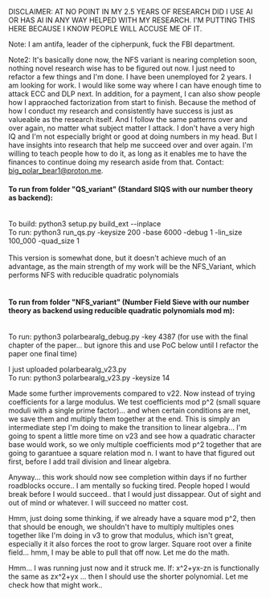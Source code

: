 DISCLAIMER: AT NO POINT IN MY 2.5 YEARS OF RESEARCH DID I USE AI OR HAS AI IN ANY WAY HELPED WITH MY RESEARCH. I'M PUTTING THIS HERE BECAUSE I KNOW PEOPLE WILL ACCUSE ME OF IT. 

Note: I am antifa, leader of the cipherpunk, fuck the FBI department. 

Note2: It's basically done now, the NFS variant is nearing completion soon, nothing novel research wise has to be figured out now. I just need to refactor a few things and I'm done.
I have been unemployed for 2 years. I am looking for work. I would like some way where I can have enough time to attack ECC and DLP next. In addition, for a payment, I can also show people how I appraoched factorization from start to finish. Because the method of how I conduct my research and consistently have success is just as valueable as the research itself. And I follow the same patterns over and over again, no matter what subject matter I attack. I don't have a very high IQ and I'm not especially bright or good at doing numbers in my head. But I have insights into research that help me succeed over and over again. I'm willing to teach people how to do it, as long as it enables me to have the finances to continue doing my research aside from that. Contact: big_polar_bear1@proton.me.

#### To run from folder "QS_variant" (Standard SIQS with our number theory as backend):</br></br>
To build: python3 setup.py build_ext --inplace</br>
To run: python3 run_qs.py -keysize 200 -base 6000 -debug 1 -lin_size 100_000 -quad_size 1</br></br>
This version is somewhat done, but it doesn't achieve much of an advantage, as the main strength of my work will be the NFS_Variant, which performs NFS with reducible quadratic polynomials<br><br>
#### To run from folder "NFS_variant" (Number Field Sieve with our number theory as backend using reducible quadratic polynomials mod m):</br></br>
To run: python3 polarbearalg_debug.py -key 4387 (for use with the final chapter of the paper... but ignore this and use PoC below until I refactor the paper one final time)

I just uploaded polarbearalg_v23.py</br>
To run: python3 polarbearalg_v23.py -keysize 14</br>

Made some further improvements compared to v22. Now instead of trying coefficients for a large modulus. We test coefficients mod p^2 (small square moduli with a single prime factor)... and when certain conditions are met, we save them and multiply them together at the end. This is simply an intermediate step I'm doing to make the transition to linear algebra... I'm going to spent a little more time on v23 and see how a quadratic character base would work, so we only multiple coefficients mod p^2 together that are going to garantuee a square relation mod n. I want to have that figured out first, before I add trail division and linear algebra.

Anyway... this work should now see completion within days if no further roadblocks occure.. I am mentally so fucking tired. People hoped I would break before I would succeed.. that I would just dissappear. Out of sight and out of mind or whatever. I will succeed no matter cost. 

Hmm, just doing some thinking, if we already have a square mod p^2, then that should be enough, we shouldn't have to multiply multiples ones together like I'm doing in v3 to grow that modulus, which isn't great, especially it it also forces the root to grow larger. Square root over a finite field... hmm, I may be able to pull that off now. Let me do the math.

Hmm... I was running just now and it struck me.
If: x^2+yx-zn is functionally the same as zx^2+yx ... then I should use the shorter polynomial. Let me check how that might work.. 
